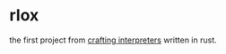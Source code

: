 # rlox
the first project from [crafting interpreters](https://craftinginterpreters.com) written in rust.
